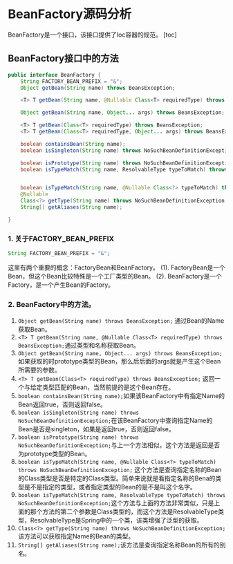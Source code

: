 # BeanFactory源码分析
BeanFactory是一个接口，该接口提供了Ioc容器的规范。
[toc]
## BeanFactory接口中的方法
```java
public interface BeanFactory {
	String FACTORY_BEAN_PREFIX = "&";
	Object getBean(String name) throws BeansException;

	<T> T getBean(String name, @Nullable Class<T> requiredType) throws BeansException;

	Object getBean(String name, Object... args) throws BeansException;

	<T> T getBean(Class<T> requiredType) throws BeansException;
	<T> T getBean(Class<T> requiredType, Object... args) throws BeansException;

	boolean containsBean(String name);
	boolean isSingleton(String name) throws NoSuchBeanDefinitionException;

	boolean isPrototype(String name) throws NoSuchBeanDefinitionException;
	boolean isTypeMatch(String name, ResolvableType typeToMatch) throws NoSuchBeanDefinitionException;


	boolean isTypeMatch(String name, @Nullable Class<?> typeToMatch) throws NoSuchBeanDefinitionException;
	@Nullable
	Class<?> getType(String name) throws NoSuchBeanDefinitionException;
	String[] getAliases(String name);

}
```

### 1. 关于FACTORY_BEAN_PREFIX
```java
String FACTORY_BEAN_PREFIX = "&";
```

这里有两个重要的概念：FactoryBean和BeanFactory。
(1). FactoryBean是一个Bean，但这个Bean比较特殊是一个工厂类型的Bean。
(2). BeanFactory是一个Factory，是一个产生Bean的Factory。
### 2. BeanFactory中的方法。
1. `Object getBean(String name) throws BeansException;` 通过Bean的Name获取Bean。
2. `<T> T getBean(String name, @Nullable Class<T> requiredType) throws BeansException;`通过类型和名称获取Bean。
3. `Object getBean(String name, Object... args) throws BeansException;`如果获取的时prototype类型的Bean，那么后后面的args就是产生这个Bean所需要的参数。
4. `<T> T getBean(Class<T> requiredType) throws BeansException;` 返回一个与给定类型匹配的Bean，当然前提的是这个Bean存在。
5. `boolean containsBean(String name);`如果该BeanFactory中有指定Name的Bean返回true，否则返回false。
6. `boolean isSingleton(String name) throws NoSuchBeanDefinitionException;`在该BeanFactory中查询指定Name的Bean是否是singleton，如果是返回true，否则返回false。
7. `boolean isPrototype(String name) throws NoSuchBeanDefinitionException;`与上一个方法相似，这个方法是返回是否为prototype类型的Bean。
8. `boolean isTypeMatch(String name, @Nullable Class<?> typeToMatch) throws NoSuchBeanDefinitionException;` 这个方法是查询指定名称的Bean的Class类型是否是特定的Class类型。简单来说就是看指定名称的Bena的类型是不是指定的类型，或者指定类型的Bean的是不是叫这个名字。
9. `boolean isTypeMatch(String name, ResolvableType typeToMatch) throws NoSuchBeanDefinitionException;`这个方法与上面的方法非常类似，只是上面的那个方法的第二个参数是Class类型的，而这个方法是ResolvableType类型，ResolvableType是Spring中的一个类，该类增强了泛型的获取。
10. `Class<?> getType(String name) throws NoSuchBeanDefinitionException;`该方法可以获取指定Name的Bean的类型。
11. `String[] getAliases(String name);`该方法是查询指定名称Bean的所有的别名。
